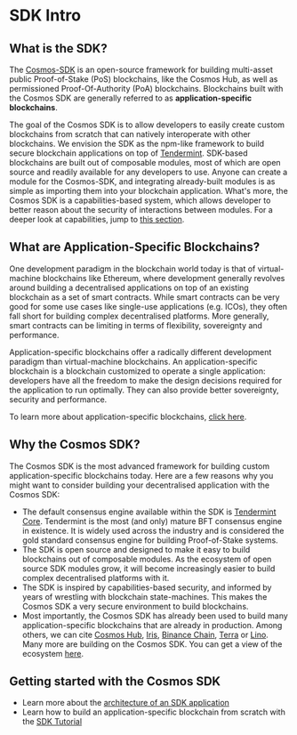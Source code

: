 # SDK Intro

## What is the SDK?

The [Cosmos-SDK](https://github.com/cosmos/cosmos-sdk) is an open-source framework for building multi-asset public Proof-of-Stake (PoS) blockchains, like the Cosmos Hub, as well as permissioned Proof-Of-Authority (PoA) blockchains. Blockchains built with the Cosmos SDK are generally referred to as **application-specific blockchains**.

The goal of the Cosmos SDK is to allow developers to easily create custom blockchains from scratch that can natively interoperate with other blockchains. We envision the SDK as the npm-like framework to build secure blockchain applications on top of [Tendermint](https://github.com/tendermint/tendermint). SDK-based blockchains are built out of composable modules, most of which are open source and readily available for any developers to use. Anyone can create a module for the Cosmos-SDK, and integrating already-built modules is as simple as importing them into your blockchain application. What's more, the Cosmos SDK is a capabilities-based system, which allows developer to better reason about the security of interactions between modules. For a deeper look at capabilities, jump to [this section](./ocap.md).

## What are Application-Specific Blockchains?

One development paradigm in the blockchain world today is that of virtual-machine blockchains like Ethereum, where development generally revolves around building a decentralised applications on top of an existing blockchain as a set of smart contracts. While smart contracts can be very good for some use cases like single-use applications (e.g. ICOs), they often fall short for building complex decentralised platforms. More generally, smart contracts can be limiting in terms of flexibility, sovereignty and performance.

Application-specific blockchains offer a radically different development paradigm than virtual-machine blockchains. An application-specific blockchain is a blockchain customized to operate a single application: developers have all the freedom to make the design decisions required for the application to run optimally. They can also provide better sovereignty, security and performance.

To learn more about application-specific blockchains, [click here](./why-app-specific.md).

## Why the Cosmos SDK?

The Cosmos SDK is the most advanced framework for building custom application-specific blockchains today. Here are a few reasons why you might want to consider building your decentralised application with the Cosmos SDK:

- The default consensus engine available within the SDK is [Tendermint Core](https://github.com/tendermint/tendermint). Tendermint is the most (and only) mature BFT consensus engine in existence. It is widely used across the industry and is considered the gold standard consensus engine for building Proof-of-Stake systems.
- The SDK is open source and designed to make it easy to build blockchains out of composable modules. As the ecosystem of open source SDK modules grow, it will become increasingly easier to build complex decentralised platforms with it.
- The SDK is inspired by capabilities-based security, and informed by years of wrestling with blockchain state-machines. This makes the Cosmos SDK a very secure environment to build blockchains.
- Most importantly, the Cosmos SDK has already been used to build many application-specific blockchains that are already in production. Among others, we can cite [Cosmos Hub](https://hub.cosmos.network), [Iris](https://irisnet.org), [Binance Chain](https://docs.binance.org/), [Terra](https://terra.money/) or [Lino](https://lino.network/). Many more are building on the Cosmos SDK. You can get a view of the ecosystem [here](https://cosmos.network/ecosystem).

## Getting started with the Cosmos SDK

- Learn more about the [architecture of an SDK application](./sdk-app-architecture.md)
- Learn how to build an application-specific blockchain from scratch with the [SDK Tutorial](https://cosmos.network/docs/tutorial)
